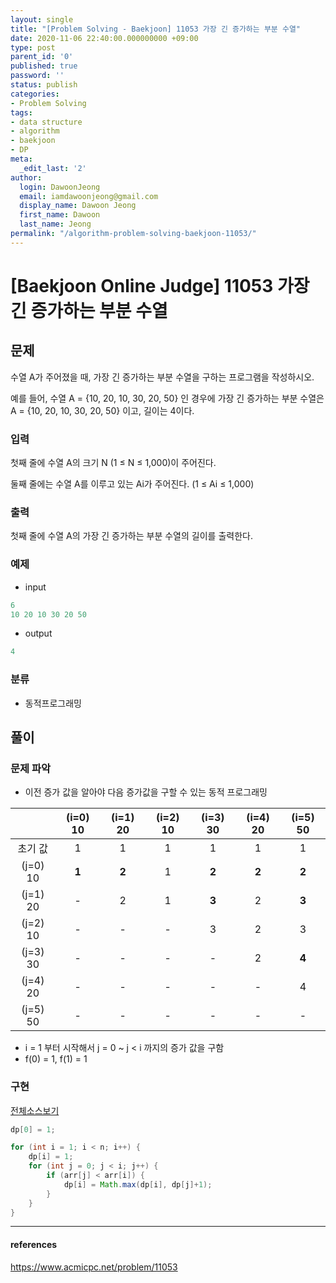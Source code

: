 ```yaml
---
layout: single
title: "[Problem Solving - Baekjoon] 11053 가장 긴 증가하는 부분 수열"
date: 2020-11-06 22:40:00.000000000 +09:00
type: post
parent_id: '0'
published: true
password: ''
status: publish
categories:
- Problem Solving
tags:
- data structure
- algorithm
- baekjoon
- DP
meta:
  _edit_last: '2'
author:
  login: DawoonJeong
  email: iamdawoonjeong@gmail.com
  display_name: Dawoon Jeong
  first_name: Dawoon
  last_name: Jeong
permalink: "/algorithm-problem-solving-baekjoon-11053/"
---
```

# [Baekjoon Online Judge] 11053 가장 긴 증가하는 부분 수열

## 문제
수열 A가 주어졌을 때, 가장 긴 증가하는 부분 수열을 구하는 프로그램을 작성하시오.

예를 들어, 수열 A = {10, 20, 10, 30, 20, 50} 인 경우에 가장 긴 증가하는 부분 수열은 A = {10, 20, 10, 30, 20, 50} 이고, 길이는 4이다.

### 입력
첫째 줄에 수열 A의 크기 N (1 ≤ N ≤ 1,000)이 주어진다.

둘째 줄에는 수열 A를 이루고 있는 Ai가 주어진다. (1 ≤ Ai ≤ 1,000)

### 출력
첫째 줄에 수열 A의 가장 긴 증가하는 부분 수열의 길이를 출력한다.

### 예제

- input

```java
6
10 20 10 30 20 50
```

- output

```java
4
```

### 분류
- 동적프로그래밍

## 풀이

### 문제 파악

- 이전 증가 값을 알아야 다음 증가값을 구할 수 있는 동적 프로그래밍


|           | (i=0) 10 | (i=1) 20 | (i=2) 10 | (i=3) 30 | (i=4) 20 | (i=5) 50 |
|:---------:|:--------:|:--------:|:--------:|:--------:|:--------:|:--------:|
| 초기 값     |    1     |    1     |  1       |  1       |  1       |  1       |
| (j=0) 10  |   **1**  |  **2**   |  1       |  **2**   |  **2**   |  **2**   |
| (j=1) 20  |     -    |    2     |  1       |  **3**   |  2       |  **3**   |
| (j=2) 10  |     -    |    -     |  -       |  3       |  2       |  3       |
| (j=3) 30  |     -    |    -     |  -       |  -       |  2       |  **4**   |
| (j=4) 20  |     -    |    -     |  -       |  -       |  -       |  4       |
| (j=5) 50  |     -    |    -     |  -       |  -       |  -       |  -       |


- i = 1 부터 시작해서 j = 0 ~ j < i 까지의 증가 값을 구함
- f(0) = 1, f(1) = 1  


### 구현

[전체소스보기](https://github.com/iamdawoonjeong/java-datastructure-algorithm/blob/master/java-algorithm-problem-solving/src/baekjoon/problem11053/Main.java)

```java
dp[0] = 1;

for (int i = 1; i < n; i++) {
    dp[i] = 1;
    for (int j = 0; j < i; j++) {
        if (arr[j] < arr[i]) {
            dp[i] = Math.max(dp[i], dp[j]+1);
        }
    }
}

```

---

#### references
<https://www.acmicpc.net/problem/11053>
